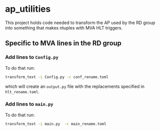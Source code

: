# ap_utilities

This project holds code needed to transform the AP used by the RD group into something that makes ntuples with MVA HLT triggers.

## Specific to MVA lines in the RD group

### Add lines to `Config.py`

To do that run:

```bash
transform_text -i Config.py -c conf_rename.toml
```

which will create an `output.py` file with the replacements specified in `hlt_rename.toml`.

### Add lines to `main.py`

To do that run:

```bash
transform_text -i main.py  -c main_rename.toml
```
